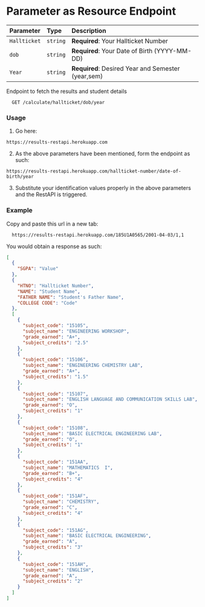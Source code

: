 # Parameter as Resource Endpoint

| Parameter    | Type     | Description                                        |
| :----------- | :------- | :------------------------------------------------- |
| `Hallticket` | `string` | **Required**: Your Hallticket Number               |
| `dob`        | `string` | **Required**: Your Date of Birth (YYYY-MM-DD)      |
| `Year`       | `string` | **Required**: Desired Year and Semester (year,sem) |

Endpoint to fetch the results and student details

```http
  GET /calculate/hallticket/dob/year
```

### Usage

1. Go here:

```
https://results-restapi.herokuapp.com
```

2. As the above parameters have been mentioned, form the endpoint as such:

```
https://results-restapi.herokuapp.com/hallticket-number/date-of-birth/year
```

3. Substitute your identification values properly in the above parameters and
   the RestAPI is triggered.

### Example

Copy and paste this url in a new tab:

```
  https://results-restapi.herokuapp.com/185U1A0565/2001-04-03/1,1
```

You would obtain a response as such:

```json
[
  {
    "SGPA": "Value"
  },
  {
    "HTNO": "Hallticket Number",
    "NAME": "Student Name",
    "FATHER NAME": "Student's Father Name",
    "COLLEGE CODE": "Code"
  },
  [
    {
      "subject_code": "15105",
      "subject_name": "ENGINEERING WORKSHOP",
      "grade_earned": "A+",
      "subject_credits": "2.5"
    },
    {
      "subject_code": "15106",
      "subject_name": "ENGINEERING CHEMISTRY LAB",
      "grade_earned": "A+",
      "subject_credits": "1.5"
    },
    {
      "subject_code": "15107",
      "subject_name": "ENGLISH LANGUAGE AND COMMUNICATION SKILLS LAB",
      "grade_earned": "O",
      "subject_credits": "1"
    },
    {
      "subject_code": "15108",
      "subject_name": "BASIC ELECTRICAL ENGINEERING LAB",
      "grade_earned": "O",
      "subject_credits": "1"
    },
    {
      "subject_code": "151AA",
      "subject_name": "MATHEMATICS  I",
      "grade_earned": "B+",
      "subject_credits": "4"
    },
    {
      "subject_code": "151AF",
      "subject_name": "CHEMISTRY",
      "grade_earned": "C",
      "subject_credits": "4"
    },
    {
      "subject_code": "151AG",
      "subject_name": "BASIC ELECTRICAL ENGINEERING",
      "grade_earned": "A",
      "subject_credits": "3"
    },
    {
      "subject_code": "151AH",
      "subject_name": "ENGLISH",
      "grade_earned": "A",
      "subject_credits": "2"
    }
  ]
]
```
